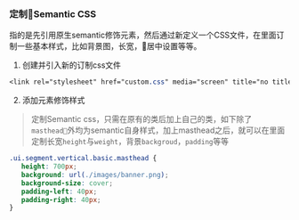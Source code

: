 ### 定制Semantic CSS

指的是先引用原生semantic修饰元素，然后通过新定义一个CSS文件，在里面订制一些基本样式，比如背景图，长宽，居中设置等等。

1. 创建并引入新的订制css文件
```css
<link rel="stylesheet" href="custom.css" media="screen" title="no title">
```

2. 添加元素修饰样式

> 定制Semantic css，只需在原有的类后加上自己的类，如下除了`masthead`外均为semantic自身样式，加上masthead之后，就可以在里面定制长宽`height`与`weight`，背景`backgroud`，`padding`等等 

```css
.ui.segment.vertical.basic.masthead {
   height: 700px;
   background: url(./images/banner.png);
   background-size: cover;
   padding-left: 40px;
   padding-right: 40px;
}
```

